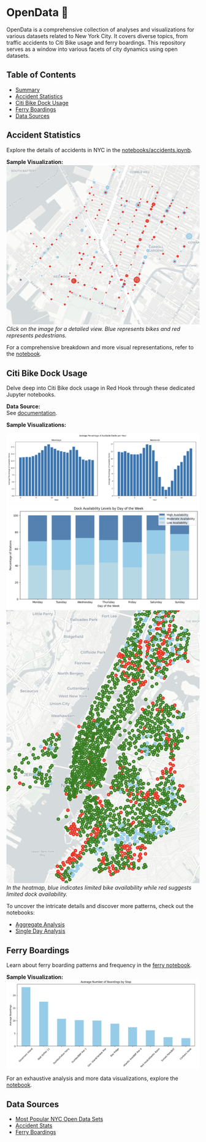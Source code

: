 # OpenData 🗽

OpenData is a comprehensive collection of analyses and visualizations for various datasets related to New York City. It covers diverse topics, from traffic accidents to Citi Bike usage and ferry boardings. This repository serves as a window into various facets of city dynamics using open datasets.

## Table of Contents

- [Summary](#opendata-)
- [Accident Statistics](#accident-statistics)
- [Citi Bike Dock Usage](#citi-bike-dock-usage)
- [Ferry Boardings](#ferry-boardings)
- [Data Sources](#data-sources)

## Accident Statistics

Explore the details of accidents in NYC in the [notebooks/accidents.ipynb](notebooks/accidents.ipynb).

**Sample Visualization:**  
![Red Hook Accidents (Sample)](resources/red-hook-accidents.png)  
*Click on the image for a detailed view. Blue represents bikes and red represents pedestrians.*

For a comprehensive breakdown and more visual representations, refer to the [notebook](notebooks/accidents.ipynb).

## Citi Bike Dock Usage

Delve deep into Citi Bike dock usage in Red Hook through these dedicated Jupyter notebooks.

**Data Source:**  
See [documentation](docs/red-hook-time-series.md).

**Sample Visualizations:**

![Dock Availability by Hour (Sample)](resources/dock-availability-by-hour.png)  
![Dock Usage by Day (Sample)](resources/dock-usage-by-day.png)  
![Heatmap of Bikes in NYC (Sample)](resources/heatmap-bikes-nyc.png)  
*In the heatmap, blue indicates limited bike availability while red suggests limited dock availability.*

To uncover the intricate details and discover more patterns, check out the notebooks:
- [Aggregate Analysis](notebooks/citi_bike_all.ipynb)
- [Single Day Analysis](notebooks/citi_bike_single_day.ipynb)

## Ferry Boardings

Learn about ferry boarding patterns and frequency in the [ferry notebook](notebooks/ferry.ipynb).

**Sample Visualization:**  
![Ferry Boardings (Sample)](resources/ferry-boardings.png)

For an exhaustive analysis and more data visualizations, explore the [notebook](notebooks/ferry.ipynb).

## Data Sources

* [Most Popular NYC Open Data Sets](https://data.cityofnewyork.us/browse?sortBy=most_accessed&utf8=%E2%9C%93)
* [Accident Stats](https://data.cityofnewyork.us/Public-Safety/Motor-Vehicle-Collisions-Crashes/h9gi-nx95)
* [Ferry Boardings](https://data.cityofnewyork.us/Transportation/NYC-Ferry-Ridership/t5n6-gx8c)
